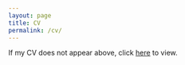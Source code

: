 ```yaml
---
layout: page
title: CV
permalink: /cv/
---
```

<object data="/Coburn_CV.pdf" width="600" height="600" type='application/pdf'/></object>

If my CV does not appear above, click [here](/Coburn_CV.pdf) to view.
